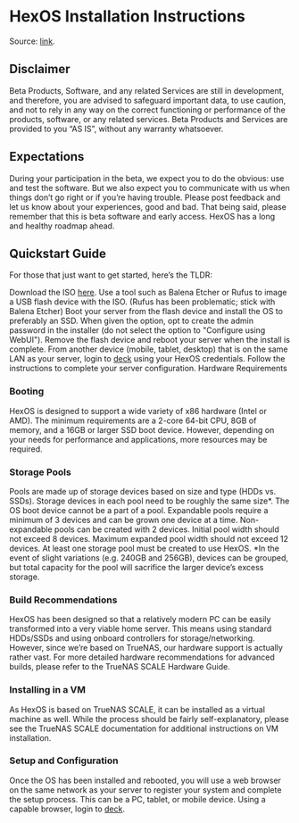 # HexOS Installation Instructions

Source: [link](https://hub.hexos.com/topic/4-hexos-early-access-program-read-me-first/).

## Disclaimer

Beta Products, Software, and any related Services are still in development, and therefore, you are advised to safeguard important data, to use caution, and not to rely in any way on the correct functioning or performance of the products, software, or any related services. Beta Products and Services are provided to you “AS IS”, without any warranty whatsoever.

## Expectations

During your participation in the beta, we expect you to do the obvious:  use and test the software.  But we also expect you to communicate with us when things don’t go right or if you’re having trouble.  Please post feedback and let us know about your experiences, good and bad.  That being said, please remember that this is beta software and early access.  HexOS has a long and healthy roadmap ahead.

## Quickstart Guide

For those that just want to get started, here’s the TLDR:

Download the ISO [here](https://downloads.hexos.com/TrueNAS-SCALE-24.10.0-HexOS.iso).
Use a tool such as Balena Etcher or Rufus to image a USB flash device with the ISO. (Rufus has been problematic; stick with Balena Etcher)
Boot your server from the flash device and install the OS to preferably an SSD.
When given the option, opt to create the admin password in the installer (do not select the option to "Configure using WebUI").
Remove the flash device and reboot your server when the install is complete.
From another device (mobile, tablet, desktop) that is on the same LAN as your server, login to [deck](https://deck.hexos.com) using your HexOS credentials.
Follow the instructions to complete your server configuration.
Hardware Requirements

### Booting

HexOS is designed to support a wide variety of x86 hardware (Intel or AMD).  The minimum requirements are a 2-core 64-bit CPU, 8GB of memory, and a 16GB or larger SSD boot device.  However, depending on your needs for performance and applications, more resources may be required.

### Storage Pools

Pools are made up of storage devices based on size and type (HDDs vs. SSDs).
Storage devices in each pool need to be roughly the same size*.
The OS boot device cannot be a part of a pool.
Expandable pools require a minimum of 3 devices and can be grown one device at a time.
Non-expandable pools can be created with 2 devices.
Initial pool width should not exceed 8 devices.
Maximum expanded pool width should not exceed 12 devices.
At least one storage pool must be created to use HexOS.
*In the event of slight variations (e.g. 240GB and 256GB), devices can be grouped, but total capacity for the pool will sacrifice the larger device’s excess storage.

### Build Recommendations

HexOS has been designed so that a relatively modern PC can be easily transformed into a very viable home server.  This means using standard HDDs/SSDs and using onboard controllers for storage/networking.  However, since we’re based on TrueNAS, our hardware support is actually rather vast.  For more detailed hardware recommendations for advanced builds, please refer to the TrueNAS SCALE Hardware Guide.

### Installing in a VM

As HexOS is based on TrueNAS SCALE, it can be installed as a virtual machine as well.  While the process should be fairly self-explanatory, please see the TrueNAS SCALE documentation for additional instructions on VM installation.

### Setup and Configuration

Once the OS has been installed and rebooted, you will use a web browser on the same network as your server to register your system and complete the setup process.  This can be a PC, tablet, or mobile device.  Using a capable browser, login to [deck](https://deck.hexos.com).

